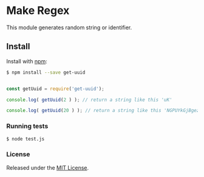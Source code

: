 # Make Regex
This module generates random string or identifier.

## Install

Install with [npm](https://www.npmjs.com/):

```sh
$ npm install --save get-uuid
```
    
```js

const getUuid = require('get-uuid');

console.log( getUuid(2 ) ); // return a string like this 'uK'

console.log( getUuid(20 ) ); // return a string like this 'NGPUYkGjBgezjnaGGbBD'
```

### Running tests
```sh
$ node test.js
```

### License

Released under the [MIT License](LICENSE).